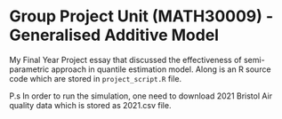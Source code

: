 # Group Project Unit (MATH30009) - Generalised Additive Model

My Final Year Project essay that discussed the effectiveness of semi-parametric approach in quantile estimation model. Along is an R source code which are stored in ```project_script.R``` file. 

P.s In order to run the simulation, one need to download 2021 Bristol Air quality data which is stored as 2021.csv file.
